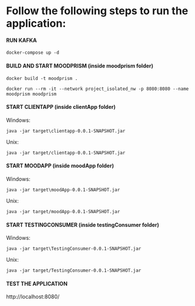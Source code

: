 # Follow the following steps to run the application:

#### RUN KAFKA
```
docker-compose up -d
```

#### BUILD AND START MOODPRISM (inside moodprism folder)
```
docker build -t moodprism .
```
```
docker run --rm -it --network project_isolated_nw -p 8080:8080 --name moodprism moodprism
```

#### START CLIENTAPP (inside clientApp folder)
Windows:
```
java -jar target\clientapp-0.0.1-SNAPSHOT.jar
```
Unix:
```
java -jar target/clientapp-0.0.1-SNAPSHOT.jar
```

#### START MOODAPP (inside moodApp folder)
Windows:
```
java -jar target\moodApp-0.0.1-SNAPSHOT.jar
```
Unix:
```
java -jar target/moodApp-0.0.1-SNAPSHOT.jar
```
#### START TESTINGCONSUMER (inside testingConsumer folder)
Windows:
```
java -jar target\TestingConsumer-0.0.1-SNAPSHOT.jar
```
Unix:
```
java -jar target/TestingConsumer-0.0.1-SNAPSHOT.jar
```
#### TEST THE APPLICATION

http://localhost:8080/
